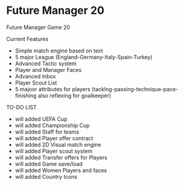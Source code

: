 # Future Manager 20

Future Manager Game 20


Current Features

- Simple match engine based on text
- 5 major League (England-Germany-Italy-Spain-Turkey)
- Advanced Tactic system
- Player and Manager Faces
- Advanced Inbox
- Player Scout List
- 5 majoor attributes for players (tacklng-passing-technique-pace-finishing also reflexing for goalkeeper)


TO-DO LIST

- will added UEFA Cup
- will added Championship Cup
- will added Staff for teams
- will added Player offer contract
- will added 2D Visual match engine
- will added Player scout system
- will added Transfer offers for Players 
- will added Game save/load 
- will added Women Players and faces
- will added Country Icons


